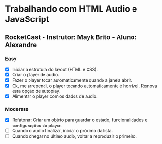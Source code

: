 # Trabalhando com HTML Audio e JavaScript

## RocketCast - Instrutor: Mayk Brito - Aluno: Alexandre

### Easy

- [x] Iniciar a estrutura do layout (HTML e CSS).
- [x] Criar o player de audio.
- [x] Fazer o player tocar automaticamente quando a janela abrir.
- [x] Ok, me arrependi, o player tocando automaticamente é horrível. Remova esta opção de autoplay.
- [x] Alimentar o player com os dados de audio.

### Moderate

-[x] Refatorar: Criar um objeto para guardar o estado, funcionalidades e configurações do player.
-[ ] Quando o audio finalizar, iniciar o próximo da lista.
-[ ] Quando chegar no último audio, voltar a reproduzir o primeiro.
